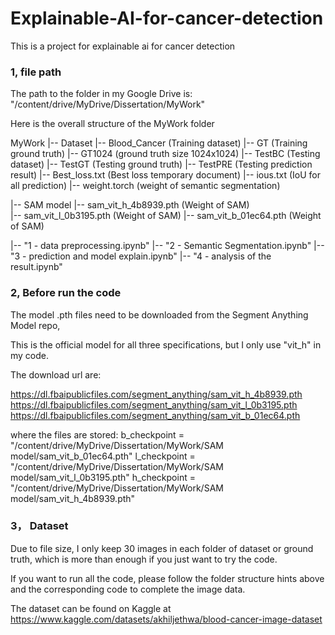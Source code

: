 # Explainable-AI-for-cancer-detection
This is a project for explainable ai for cancer detection



### 1, file path

The path to the folder in my Google Drive is: "/content/drive/MyDrive/Dissertation/MyWork"

Here is the overall structure of the MyWork folder

MyWork
 |-- Dataset
     |-- Blood_Cancer   (Training dataset)
     |-- GT             (Training ground truth)
     |-- GT1024         (ground truth size 1024x1024)
     |-- TestBC         (Testing dataset)
     |-- TestGT         (Testing ground truth)
     |-- TestPRE        (Testing prediction result)
     |-- Best_loss.txt  (Best loss temporary document)
     |-- ious.txt       (IoU for all prediction)
     |-- weight.torch   (weight of semantic segmentation)

 |-- SAM model
     |-- sam_vit_h_4b8939.pth    (Weight of SAM)  
     |-- sam_vit_l_0b3195.pth    (Weight of SAM) 
     |-- sam_vit_b_01ec64.pth    (Weight of SAM) 

 |-- "1 - data preprocessing.ipynb"
 |-- "2 - Semantic Segmentation.ipynb"
 |-- "3 - prediction and model explain.ipynb"
 |-- "4 - analysis of the result.ipynb"



### 2, Before run the code

The model .pth files need to be downloaded from the Segment Anything Model repo, 

This is the official model for all three specifications, but I only use  "vit_h" in my code.

The download url are:

https://dl.fbaipublicfiles.com/segment_anything/sam_vit_h_4b8939.pth
https://dl.fbaipublicfiles.com/segment_anything/sam_vit_l_0b3195.pth
https://dl.fbaipublicfiles.com/segment_anything/sam_vit_b_01ec64.pth


where the files are stored:
b_checkpoint = "/content/drive/MyDrive/Dissertation/MyWork/SAM model/sam_vit_b_01ec64.pth"
l_checkpoint = "/content/drive/MyDrive/Dissertation/MyWork/SAM model/sam_vit_l_0b3195.pth"
h_checkpoint = "/content/drive/MyDrive/Dissertation/MyWork/SAM model/sam_vit_h_4b8939.pth"

### 3， Dataset

Due to file size, I only keep 30 images in each folder of dataset or ground truth, which is more than enough if you just want to try the code. 

If you want to run all the code, please follow the folder structure hints above and the corresponding code to complete the image data.

The dataset can be found on Kaggle at
https://www.kaggle.com/datasets/akhiljethwa/blood-cancer-image-dataset
